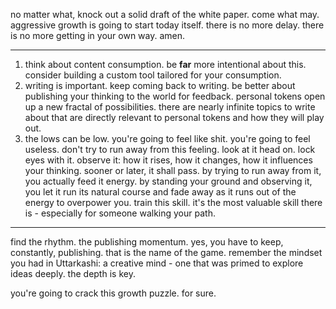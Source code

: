 
no matter what, knock out a solid draft of the white paper. come what may. aggressive growth is going to start today itself. there is no more delay. there is no more getting in your own way. amen.

---

1. think about content consumption. be **far** more intentional about this. consider building a custom tool tailored for your consumption.
2. writing is important. keep coming back to writing. be better about publishing your thinking to the world for feedback. personal tokens open up a new fractal of possibilities. there are nearly infinite topics to write about that are directly relevant to personal tokens and how they will play out.
3. the lows can be low. you're going to feel like shit. you're going to feel useless. don't try to run away from this feeling. look at it head on. lock eyes with it. observe it: how it rises, how it changes, how it influences your thinking. sooner or later, it shall pass. by trying to run away from it, you actually feed it energy. by standing your ground and observing it, you let it run its natural course and fade away as it runs out of the energy to overpower you. train this skill. it's the most valuable skill there is - especially for someone walking your path.

---

find the rhythm. the publishing momentum. yes, you have to keep, constantly, publishing. that is the name of the game. remember the mindset you had in Uttarkashi: a creative mind - one that was primed to explore ideas deeply. the depth is key.

you're going to crack this growth puzzle. for sure.